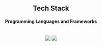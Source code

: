 <div align="center">
  <h2>Tech Stack</h2>
  
  <div>
    <h4>Programming Languages and Frameworks</h4>
    </br>
    <img src="https://img.shields.io/badge/TypeScript-3178C6?style=flat&logo=typescript&logoColor=white"/>
    <img src="https://img.shields.io/badge/Nestjs-E0234E?style=flat&logo=nestjs&logoColor=white"/>
    </br>
  </div>
  
  <!--
  <div>
    <h4>Databases and ORM</h4>
    <img src="https://img.shields.io/badge/Mysql-4479A1?style=flat&logo=mysql&logoColor=white"/>
    <img src="https://img.shields.io/badge/Oracle-F80000?style=flat&logo=oracle&logoColor=white"/>
    <img src="https://img.shields.io/badge/Postgresql-4169E1?style=flat&logo=postgresql&logoColor=white"/> </br>
    <img src="https://img.shields.io/badge/sequelize-52B0E7?style=flat&logo=sequelize&logoColor=white"/>
    <img src="https://img.shields.io/badge/prisma-2D3748?style=flat&logo=prisma&logoColor=white"/>
  </div>
  -->
  
  <!--
  <div>
    <h4>Blockchain and Smart Contracts</h4>
    <img src="https://img.shields.io/badge/Ethereum-3C3C3D?style=flat&logo=ethereum&logoColor=white"/>
    <img src="https://img.shields.io/badge/Solidity-363636?style=flat&logo=solidity&logoColor=white"/>
    <img src="https://img.shields.io/badge/Openzeppelin-4E5EE4?style=flat&logo=openzeppelin&logoColor=white"/>
    <img src="https://img.shields.io/badge/Web3js-F16822?style=flat&logo=web3dotjs&logoColor=white"/>
  </div>
  -->
  
  <!--
  <div>
    <h4>Development Tools and Environments</h4>
    <img src="https://img.shields.io/badge/vscode-007ACC?style=flat&logo=visualstudiocode&logoColor=white"/>
    <img src="https://img.shields.io/badge/postman-FF6C37?style=flat&logo=postman&logoColor=white"/>
    <img src="https://img.shields.io/badge/insomnia-4000BF?style=flat&logo=insomnia&logoColor=white"/>
    <br />
    <img src="https://img.shields.io/badge/Amazonaws-232F3E?style=flat&logo=amazonaws&logoColor=white"/>
    <img src="https://img.shields.io/badge/Amazonec2-FF9900?style=flat&logo=amazonec2&logoColor=white"/>
    <img src="https://img.shields.io/badge/Docker-2496ED?style=flat&logo=docker&logoColor=white"/>
    <img src="https://img.shields.io/badge/Github-181717?style=flat&logo=github&logoColor=white"/>
    <img src="https://img.shields.io/badge/Githubactions-2088FF?style=flat&logo=githubactions&logoColor=white"/>
  </div>
  -->
  </br> </br>
  <!--
  <picture>
    <source
      srcset="https://github-readme-stats.vercel.app/api?username=ojhhh&show_icons=true&theme=dark"
      media="(prefers-color-scheme: dark)"
    />
    <source
      srcset="https://github-readme-stats.vercel.app/api?username=ojhhh&show_icons=true"
      media="(prefers-color-scheme: light), (prefers-color-scheme: no-preference)"
    />
    <img src="https://github-readme-stats.vercel.app/api?username=ojhhh&show_icons=true" />
  </picture>


  <div>
    <h4>Current Learning Stack</h4>
    <img src="https://img.shields.io/badge/Jest-C21325?style=flat&logo=jest&logoColor=white"/>
    <img src="https://img.shields.io/badge/Docker-2496ED?style=flat&logo=docker&logoColor=white"/>
    <img src="https://img.shields.io/badge/Github-181717?style=flat&logo=github&logoColor=white"/>
    <img src="https://img.shields.io/badge/Githubactions-2088FF?style=flat&logo=githubactions&logoColor=white"/>
  </div>
  -->
  
</div>
<!--
### Hi there 👋
**ojhhh/ojhhh** is a ✨ _special_ ✨ repository because its `README.md` (this file) appears on your GitHub profile.

Here are some ideas to get you started:

- 🔭 I’m currently working on ...
- 🌱 I’m currently learning ...
- 👯 I’m looking to collaborate on ...
- 🤔 I’m looking for help with ...
- 💬 Ask me about ...
- 📫 How to reach me: ...
- 😄 Pronouns: ...
- ⚡ Fun fact: ...
-->

